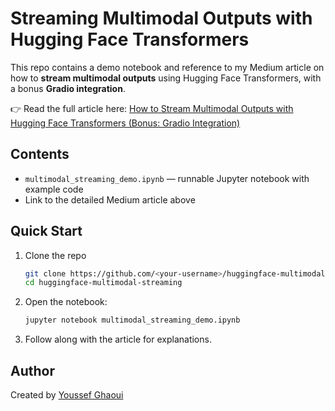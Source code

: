 # Streaming Multimodal Outputs with Hugging Face Transformers

This repo contains a demo notebook and reference to my Medium article on how to **stream multimodal outputs** using Hugging Face Transformers, with a bonus **Gradio integration**.

👉 Read the full article here: [How to Stream Multimodal Outputs with Hugging Face Transformers (Bonus: Gradio Integration)](https://medium.com/@youssef.ghaoui/how-to-stream-multimodal-outputs-with-hugging-face-transformers-b7fcd80c191f)

## Contents
- `multimodal_streaming_demo.ipynb` — runnable Jupyter notebook with example code  
- Link to the detailed Medium article above  

## Quick Start
1. Clone the repo
   ```bash
   git clone https://github.com/<your-username>/huggingface-multimodal-streaming.git
   cd huggingface-multimodal-streaming

2. Open the notebook:

   ```bash
   jupyter notebook multimodal_streaming_demo.ipynb
   ```
3. Follow along with the article for explanations.

## Author

Created by [Youssef Ghaoui](https://www.linkedin.com/in/youssef-ghaoui/)
